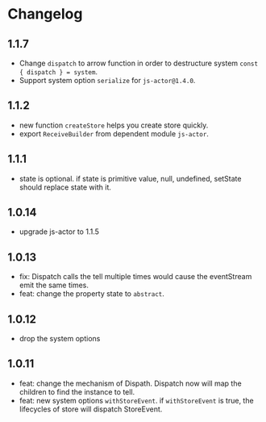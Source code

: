 # Changelog

## 1.1.7

+ Change `dispatch` to arrow function in order to destructure system `const { dispatch } = system`.
+ Support system option `serialize` for `js-actor@1.4.0`.

## 1.1.2

+ new function `createStore` helps you create store quickly.
+ export `ReceiveBuilder` from dependent module `js-actor`.

## 1.1.1

+ state is optional. if state is primitive value, null, undefined, setState should replace state with it.

## 1.0.14

+ upgrade js-actor to 1.1.5

## 1.0.13

+ fix: Dispatch calls the tell multiple times would cause the eventStream emit the same times.
+ feat: change the property state to `abstract`.

## 1.0.12

+ drop the system options

## 1.0.11

+ feat: change the mechanism of Dispath. Dispatch now will map the children to find the instance to tell.
+ feat: new system options `withStoreEvent`. if `withStoreEvent` is true, the lifecycles of store will dispatch StoreEvent.
